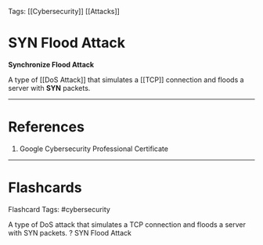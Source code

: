 Tags: [[Cybersecurity]] [[Attacks]]
# SYN Flood Attack

**Synchronize Flood Attack**

A type of [[DoS Attack]] that simulates a [[TCP]] connection and floods a server with **SYN** packets.

---
# References

1. Google Cybersecurity Professional Certificate

---
# Flashcards

Flashcard Tags: #cybersecurity 

A type of DoS attack that simulates a TCP connection and floods a server with SYN packets.
?
SYN Flood Attack
<!--SR:!2024-05-12,4,270-->